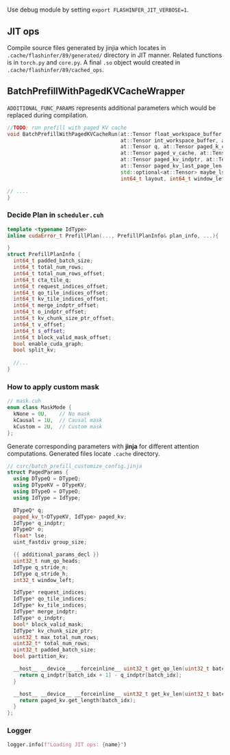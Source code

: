 # 
Use debug module by setting `export FLASHINFER_JIT_VERBOSE=1`.


## JIT ops
Compile source files generated by jinjia which locates in `.cache/flashinfer/89/generated/` directory in JIT manner. Related functions is in `torch.py` and `core.py`. A final `.so` object would created in `.cache/flashinfer/89/cached_ops`.

## BatchPrefillWithPagedKVCacheWrapper

`ADDITIONAL_FUNC_PARAMS` represents additional parameters which would be replaced during compilation.
```cpp
//TODO: run prefill with paged KV cache
void BatchPrefillWithPagedKVCacheRun(at::Tensor float_workspace_buffer,
                                     at::Tensor int_workspace_buffer, at::Tensor plan_info_vec,
                                     at::Tensor q, at::Tensor paged_k_cache,
                                     at::Tensor paged_v_cache, at::Tensor qo_indptr,
                                     at::Tensor paged_kv_indptr, at::Tensor paged_kv_indices,
                                     at::Tensor paged_kv_last_page_len, at::Tensor o,
                                     std::optional<at::Tensor> maybe_lse, int64_t mask_mode_code,
                                     int64_t layout, int64_t window_left ADDITIONAL_FUNC_PARAMS){

// ....                
}
```
### Decide Plan in `scheduler.cuh`

```cpp
template <typename IdType>
inline cudaError_t PrefillPlan(..., PrefillPlanInfo& plan_info, ...){

}
struct PrefillPlanInfo {
  int64_t padded_batch_size;
  int64_t total_num_rows;
  int64_t total_num_rows_offset;
  int64_t cta_tile_q;
  int64_t request_indices_offset;
  int64_t qo_tile_indices_offset;
  int64_t kv_tile_indices_offset;
  int64_t merge_indptr_offset;
  int64_t o_indptr_offset;
  int64_t kv_chunk_size_ptr_offset;
  int64_t v_offset;
  int64_t s_offset;
  int64_t block_valid_mask_offset;
  bool enable_cuda_graph;
  bool split_kv;
  
  //...
}
```


### How to apply custom mask


```cpp
// mask.cuh
enum class MaskMode {
  kNone = 0U,    // No mask
  kCausal = 1U,  // Causal mask
  kCustom = 2U,  // Custom mask
};
```
Generate corresponding parameters with **jinja** for different attention computations. Generated files locate `.cache` directory.
```cpp
// csrc/batch_prefill_customize_config.jinja
struct PagedParams {
  using DTypeQ = DTypeQ;
  using DTypeKV = DTypeKV;
  using DTypeO = DTypeO;
  using IdType = IdType;

  DTypeQ* q;
  paged_kv_t<DTypeKV, IdType> paged_kv;
  IdType* q_indptr;
  DTypeO* o;
  float* lse;
  uint_fastdiv group_size;

  {{ additional_params_decl }}
  uint32_t num_qo_heads;
  IdType q_stride_n;
  IdType q_stride_h;
  int32_t window_left;

  IdType* request_indices;
  IdType* qo_tile_indices;
  IdType* kv_tile_indices;
  IdType* merge_indptr;
  IdType* o_indptr;
  bool* block_valid_mask;
  IdType* kv_chunk_size_ptr;
  uint32_t max_total_num_rows;
  uint32_t* total_num_rows;
  uint32_t padded_batch_size;
  bool partition_kv;

  __host__ __device__ __forceinline__ uint32_t get_qo_len(uint32_t batch_idx) const {
    return q_indptr[batch_idx + 1] - q_indptr[batch_idx];
  }

  __host__ __device__ __forceinline__ uint32_t get_kv_len(uint32_t batch_idx) const {
    return paged_kv.get_length(batch_idx);
  }
};
```

### Logger

```py
logger.info(f"Loading JIT ops: {name}")
```

